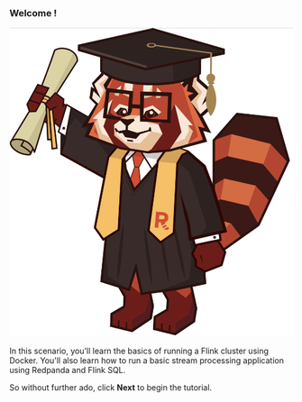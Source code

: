 
<br>

### Welcome !

![Graduate Panda](./images/graduate-panda.png)

In this scenario, you'll learn the basics of running a Flink cluster using Docker. You'll also learn how to run a basic stream processing application using Redpanda and Flink SQL.

So without further ado, click __Next__ to begin the tutorial.
